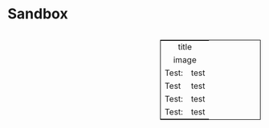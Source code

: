 # Sandbox

<table style="width:200px; border:1px solid black; float:right">
<tr>
<td colspan="2" style="text-align:center">title</td>
</tr>
<tr>
<td colspan="2" style="text-align:center">image</td>
</tr>
<tr>
<td>Test:</td>
<td>test</td>
</tr>
<tr>
<td>Test</td>
<td>test</td>
</tr>
<tr>
<td>Test:</td>
<td>test</td>
</tr>
<tr>
<td>Test:</td>
<td>test</td>
</tr>
</table> 
